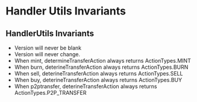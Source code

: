 # Handler Utils Invariants

## HandlerUtils Invariants

- Version will never be blank
- Version will never change.
- When mint, determineTransferAction always returns ActionTypes.MINT 
- When burn, deterineTransferAction always returns ActionTypes.BURN 
- When sell, deterineTransferAction always returns ActionTypes.SELL 
- When buy, deterineTransferAction always returns ActionTypes.BUY 
- When p2ptransfer, deterineTransferAction always returns ActionTypes.P2P_TRANSFER 
